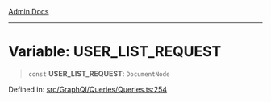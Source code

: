 [Admin Docs](/)

***

# Variable: USER\_LIST\_REQUEST

> `const` **USER\_LIST\_REQUEST**: `DocumentNode`

Defined in: [src/GraphQl/Queries/Queries.ts:254](https://github.com/PalisadoesFoundation/talawa-admin/blob/main/src/GraphQl/Queries/Queries.ts#L254)
